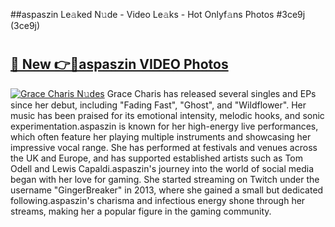 ##aspaszin Le𝚊ked N𝚞de - Video Le𝚊ks - Hot Onlyf𝚊ns Photos #3ce9j (3ce9j)

# <h2><a href="https://mediaupload.pro?title=aspaszin&ref=9FEB">🔗 New 👉🔴aspaszin VIDEO Photos</a></h2>

[![Grace Charis N𝚞des](https://i.imgur.com/rIISA9y.gif)](https://mediaupload.pro?title=aspaszin&ref=9FEB)
Grace Charis has released several singles and EPs since her debut, including "Fading Fast", "Ghost", and "Wildflower". Her music has been praised for its emotional intensity, melodic hooks, and sonic experimentation.aspaszin is known for her high-energy live performances, which often feature her playing multiple instruments and showcasing her impressive vocal range. She has performed at festivals and venues across the UK and Europe, and has supported established artists such as Tom Odell and Lewis Capaldi.aspaszin's journey into the world of social media began with her love for gaming. She started streaming on Twitch under the username "GingerBreaker" in 2013, where she gained a small but dedicated following.aspaszin's charisma and infectious energy shone through her streams, making her a popular figure in the gaming community.